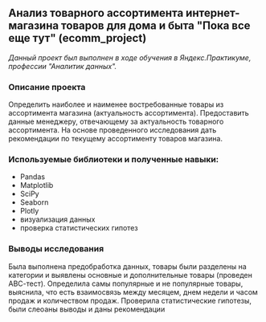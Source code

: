 ## Анализ товарного ассортимента интернет-магазина товаров для дома и быта "Пока все еще тут" (ecomm_project)
*Данный проект был выполнен в ходе обучения в Яндекс.Практикуме, профессии "Аналитик данных".*
### Описание проекта
Определить наиболее и наименее востребованные товары из ассортимента магазина (актуальность ассортимента). Предоставить данные менеджеру, отвечающему за актуальность товарного ассортимента. На основе проведенного исследования дать рекомендации по текущему ассортименту товаров магазина.
### Используемые библиотеки и полученные навыки:
 - Pandas
 - Matplotlib
 - SciPy
 - Seaborn
 - Plotly
 - визуализация данных
 - проверка статистических гипотез
### Выводы исследования
Была выполнена предобработка данных, товары были разделены на категории и выявлены основные и дополнительные товары (проведен АВС-тест). Определила самы популярные и не популярные товары, выяснила, что есть взаимосвязь между месяцем, днем недели и часом продаж и количеством продаж. Проверила статистические гипотезы, были слеоаны выводы и даны рекомендации
